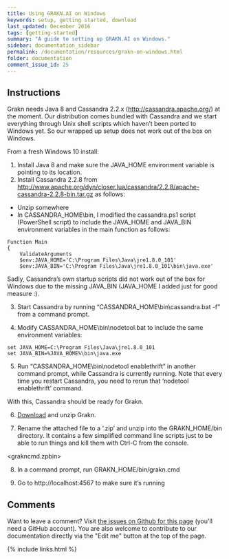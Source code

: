 ```yaml
---
title: Using GRAKN.AI on Windows
keywords: setup, getting started, download
last_updated: December 2016
tags: [getting-started]
summary: "A guide to setting up GRAKN.AI on Windows."
sidebar: documentation_sidebar
permalink: /documentation/resources/grakn-on-windows.html
folder: documentation
comment_issue_id: 25
---
```


## Instructions
Grakn needs Java 8 and Cassandra 2.2.x (http://cassandra.apache.org/) at the moment. Our distribution comes bundled with Cassandra and we start everything through Unix shell scripts which haven’t been ported to Windows yet. So our wrapped up setup does not work out of the box on Windows.  

From a fresh Windows 10 install:

1. Install Java 8 and make sure the JAVA_HOME environment variable is pointing to its location.
2. Install Cassandra 2.2.8 from http://www.apache.org/dyn/closer.lua/cassandra/2.2.8/apache-cassandra-2.2.8-bin.tar.gz as follows:
 
  - Unzip somewhere
  - In CASSANDRA_HOME\bin, I modified the cassandra.ps1 script (PowerShell script) to include the JAVA_HOME and JAVA_BIN environment variables in the main function as follows:

```
Function Main
{
    ValidateArguments
    $env:JAVA_HOME='C:\Program Files\Java\jre1.8.0_101'
    $env:JAVA_BIN='C:\Program Files\Java\jre1.8.0_101\bin\java.exe'
```

Sadly, Cassandra’s own startup scripts did not work out of the box for Windows due to the missing JAVA_BIN (JAVA_HOME I added just for good measure :). 

3. Start Cassandra by running “CASSANDRA_HOME\bin\cassandra.bat -f” from a command prompt. 

4. Modify CASSANDRA_HOME\bin\nodetool.bat to include the same environment variables:

```
set JAVA_HOME=C:\Program Files\Java\jre1.8.0_101
set JAVA_BIN=%JAVA_HOME%\bin\java.exe
```

5.  Run “CASSANDRA_HOME\bin\nodetool enablethrift” in another command prompt, while Cassandra is currently running. Note that every time you restart Cassandra, you need to rerun that ‘nodetool enablethrift’ command. 

With this, Cassandra should be ready for Grakn.

6. [Download](https://grakn.ai/pages/documentation/get-started/setup-guide.html) and unzip Grakn.

7. Rename the attached file to a ‘.zip’ and unzip into the GRAKN_HOME/bin directory. It contains a few simplified command line scripts just to be able to run things and kill them with Ctrl-C from the console.

<grakncmd.zpbin>

8. In a command prompt, run GRAKN_HOME/bin/grakn.cmd

9. Go to http://localhost:4567 to make sure it’s running

## Comments
Want to leave a comment? Visit <a href="https://github.com/graknlabs/docs/issues/25" target="_blank">the issues on Github for this page</a> (you'll need a GitHub account). You are also welcome to contribute to our documentation directly via the "Edit me" button at the top of the page.

{% include links.html %}
